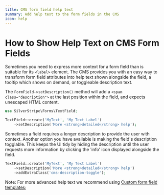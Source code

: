 ```yaml
---
title: CMS form field help text
summary: Add help text to the form fields in the CMS
icon: help
---
```

# How to Show Help Text on CMS Form Fields

Sometimes you need to express more context for a form field
than is suitable for its `<label>` element.
The CMS provides you with an easy way to transform
form field attributes into help text
shown alongside the field, a tooltip which shows on demand, or toggleable description text.

The `FormField->setDescription()` method will add a `<span class="description">`
at the last position within the field, and expects unescaped HTML content.


```php
use SilverStripe\Forms\TextField;

TextField::create('MyText', 'My Text Label')
    ->setDescription('More <strong>detailed</strong> help');
```

Sometimes a field requires a longer description to provide the user with context. Another option you have available is making the field's description togglable. This keeps
the UI tidy by hiding the description until the user requests more information
by clicking the 'info' icon displayed alongside the field.


```php
TextField::create('MyText', 'My Text Label')
    ->setDescription('More <strong>detailed</strong> help')
    ->addExtraClass('cms-description-toggle');
```

Note: For more advanced help text we recommend using
[Custom form field templates](/developer_guides/forms/form_templates);
